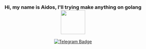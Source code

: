 <h3 align="center">
  Hi, my name is Aidos, I'll trying make anything on golang
<img src="https://user-images.githubusercontent.com/74038190/226127923-0e8b7792-7b3c-462b-951b-63c96ba1a5af.gif" width="80px" height="80px"/>
</h3>   

<div id="badges" align="center">
  <a href="https://web.telegram.org/a/#1132169127" >
    <img src="https://img.shields.io/badge/Telegram-blue?style=for-the-badge&logo=telegram&logoColor=white" alt="Telegram Badge"/>
  </a>
</div>



